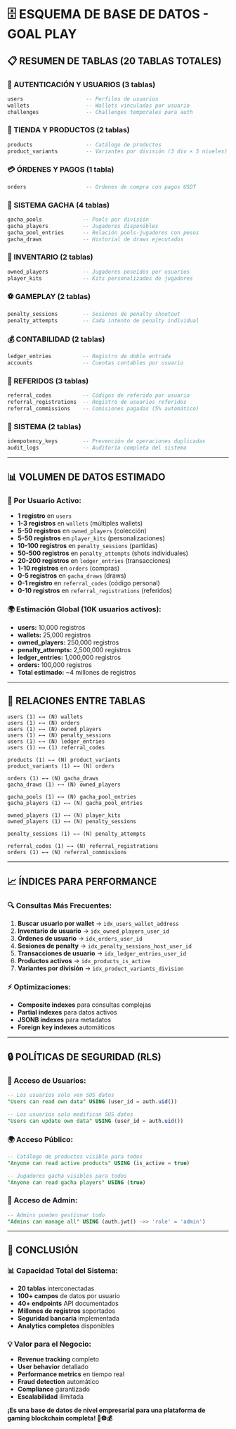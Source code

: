 # 🗄️ ESQUEMA DE BASE DE DATOS - GOAL PLAY

## 📋 **RESUMEN DE TABLAS (20 TABLAS TOTALES)**

### **🔐 AUTENTICACIÓN Y USUARIOS (3 tablas)**
```sql
users                    -- Perfiles de usuarios
wallets                  -- Wallets vinculadas por usuario  
challenges               -- Challenges temporales para auth
```

### **🛒 TIENDA Y PRODUCTOS (2 tablas)**
```sql
products                 -- Catálogo de productos
product_variants         -- Variantes por división (3 div × 5 niveles)
```

### **💳 ÓRDENES Y PAGOS (1 tabla)**
```sql
orders                   -- Órdenes de compra con pagos USDT
```

### **🎲 SISTEMA GACHA (4 tablas)**
```sql
gacha_pools             -- Pools por división
gacha_players           -- Jugadores disponibles
gacha_pool_entries      -- Relación pools-jugadores con pesos
gacha_draws             -- Historial de draws ejecutados
```

### **🎒 INVENTARIO (2 tablas)**
```sql
owned_players           -- Jugadores poseídos por usuarios
player_kits             -- Kits personalizados de jugadores
```

### **⚽ GAMEPLAY (2 tablas)**
```sql
penalty_sessions        -- Sesiones de penalty shootout
penalty_attempts        -- Cada intento de penalty individual
```

### **💰 CONTABILIDAD (2 tablas)**
```sql
ledger_entries          -- Registro de doble entrada
accounts                -- Cuentas contables por usuario
```

### **👥 REFERIDOS (3 tablas)**
```sql
referral_codes          -- Códigos de referido por usuario
referral_registrations  -- Registro de usuarios referidos
referral_commissions    -- Comisiones pagadas (5% automático)
```

### **🔧 SISTEMA (2 tablas)**
```sql
idempotency_keys        -- Prevención de operaciones duplicadas
audit_logs              -- Auditoría completa del sistema
```

---

## 📊 **VOLUMEN DE DATOS ESTIMADO**

### **👤 Por Usuario Activo:**
- **1 registro** en `users`
- **1-3 registros** en `wallets` (múltiples wallets)
- **5-50 registros** en `owned_players` (colección)
- **5-50 registros** en `player_kits` (personalizaciones)
- **10-100 registros** en `penalty_sessions` (partidas)
- **50-500 registros** en `penalty_attempts` (shots individuales)
- **20-200 registros** en `ledger_entries` (transacciones)
- **1-10 registros** en `orders` (compras)
- **0-5 registros** en `gacha_draws` (draws)
- **0-1 registro** en `referral_codes` (código personal)
- **0-10 registros** en `referral_registrations` (referidos)

### **🌍 Estimación Global (10K usuarios activos):**
- **users:** 10,000 registros
- **wallets:** 25,000 registros
- **owned_players:** 250,000 registros
- **penalty_attempts:** 2,500,000 registros
- **ledger_entries:** 1,000,000 registros
- **orders:** 100,000 registros
- **Total estimado:** ~4 millones de registros

---

## 🔄 **RELACIONES ENTRE TABLAS**

```
users (1) ←→ (N) wallets
users (1) ←→ (N) orders
users (1) ←→ (N) owned_players
users (1) ←→ (N) penalty_sessions
users (1) ←→ (N) ledger_entries
users (1) ←→ (1) referral_codes

products (1) ←→ (N) product_variants
product_variants (1) ←→ (N) orders

orders (1) ←→ (N) gacha_draws
gacha_draws (1) ←→ (N) owned_players

gacha_pools (1) ←→ (N) gacha_pool_entries
gacha_players (1) ←→ (N) gacha_pool_entries

owned_players (1) ←→ (N) player_kits
owned_players (1) ←→ (N) penalty_sessions

penalty_sessions (1) ←→ (N) penalty_attempts

referral_codes (1) ←→ (N) referral_registrations
orders (1) ←→ (N) referral_commissions
```

---

## 📈 **ÍNDICES PARA PERFORMANCE**

### **🔍 Consultas Más Frecuentes:**
1. **Buscar usuario por wallet** → `idx_users_wallet_address`
2. **Inventario de usuario** → `idx_owned_players_user_id`
3. **Órdenes de usuario** → `idx_orders_user_id`
4. **Sesiones de penalty** → `idx_penalty_sessions_host_user_id`
5. **Transacciones de usuario** → `idx_ledger_entries_user_id`
6. **Productos activos** → `idx_products_is_active`
7. **Variantes por división** → `idx_product_variants_division`

### **⚡ Optimizaciones:**
- **Composite indexes** para consultas complejas
- **Partial indexes** para datos activos
- **JSONB indexes** para metadatos
- **Foreign key indexes** automáticos

---

## 🔒 **POLÍTICAS DE SEGURIDAD (RLS)**

### **👤 Acceso de Usuarios:**
```sql
-- Los usuarios solo ven SUS datos
"Users can read own data" USING (user_id = auth.uid())

-- Los usuarios solo modifican SUS datos  
"Users can update own data" USING (user_id = auth.uid())
```

### **🌍 Acceso Público:**
```sql
-- Catálogo de productos visible para todos
"Anyone can read active products" USING (is_active = true)

-- Jugadores gacha visibles para todos
"Anyone can read gacha players" USING (true)
```

### **👑 Acceso de Admin:**
```sql
-- Admins pueden gestionar todo
"Admins can manage all" USING (auth.jwt() ->> 'role' = 'admin')
```

---

## 🎯 **CONCLUSIÓN**

### **📊 Capacidad Total del Sistema:**
- **20 tablas** interconectadas
- **100+ campos** de datos por usuario
- **40+ endpoints** API documentados
- **Millones de registros** soportados
- **Seguridad bancaria** implementada
- **Analytics completos** disponibles

### **💡 Valor para el Negocio:**
- **Revenue tracking** completo
- **User behavior** detallado
- **Performance metrics** en tiempo real
- **Fraud detection** automático
- **Compliance** garantizado
- **Escalabilidad** ilimitada

**¡Es una base de datos de nivel empresarial para una plataforma de gaming blockchain completa! 🚀⚽💰**